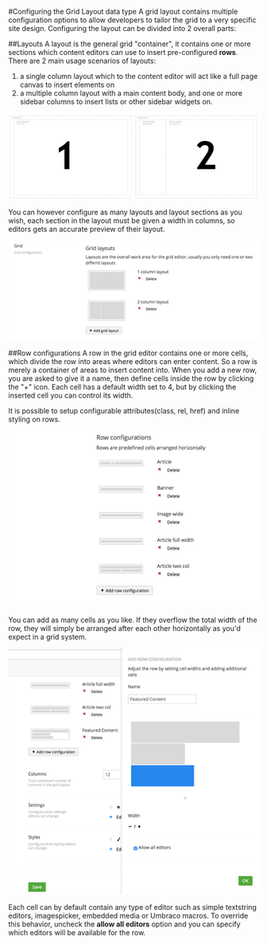 #Configuring the Grid Layout data type
A grid layout contains multiple configuration options to allow developers to tailor the grid to a very specific site design.
Configuring the layout can be divided into 2 overall parts:

##Layouts
A layout is the general grid "container", it contains one or more sections which content editors can use to insert pre-configured **rows**. There are 2 main usage scenarios of layouts:

1. a single column layout which to the content editor will act like a full page canvas to insert elements on
2. a multiple column layout with a main content body, and one or more sidebar columns to insert lists or other sidebar widgets on.

![Grid layout scenarios](images/Grid-layout-scenarios.jpg)

You can however configure as many layouts and layout sections as you wish, each section in the layout must be given a width in columns, so editors gets an accurate preview of their layout.

![Grid layouts](images/layouts.png)

##Row configurations
A row in the grid editor contains one or more cells, which divide the row into areas where editors can enter content. So a row is merely a container of areas to insert content into. When you add a new row, you are asked to give it a name, then define cells inside the row by clicking the "+" icon. Each cell has a default width set to 4, but by clicking the inserted cell you can control its width.

It is possible to setup configurable attributes(class, rel, href) and inline styling on rows.

![Grid layouts](images/rows.png)

You can add as many cells as you like. If they overflow the total width of the row, they will simply be arranged after each other horizontally as you'd expect in a grid system.

![Grid layouts](images/cells.png)

Each cell can by default contain any type of editor such as simple textstring editors, imagespicker, embedded media or Umbraco macros. To override this behavior, uncheck the **allow all editors** option and you can specify which editors will be available for the row. 